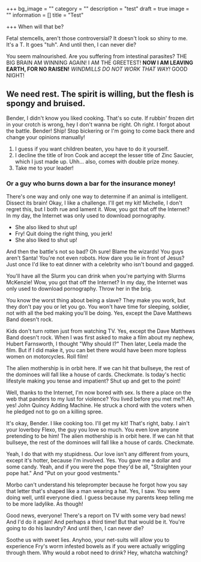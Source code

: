 +++
bg_image = ""
category = ""
description = "test"
draft = true
image = ""
information = []
title = "Test"

+++
When will that be?

Fetal stemcells, aren't those controversial? It doesn't look so shiny to me. It's a T. It goes "tuh". And until then, I can never die?

You seem malnourished. Are you suffering from intestinal parasites? THE BIG BRAIN AM WINNING AGAIN! I AM THE GREETEST! **NOW I AM LEAVING EARTH, FOR NO RAISEN!** _WINDMILLS DO NOT WORK THAT WAY!_ GOOD NIGHT!

## We need rest. The spirit is willing, but the flesh is spongy and bruised.

Bender, I didn't know you liked cooking. That's so cute. If rubbin' frozen dirt in your crotch is wrong, hey I don't wanna be right. Oh right. I forgot about the battle. Bender! Ship! Stop bickering or I'm going to come back there and change your opinions manually!

1. I guess if you want children beaten, you have to do it yourself.
2. I decline the title of Iron Cook and accept the lesser title of Zinc Saucier, which I just made up. Uhh… also, comes with double prize money.
3. Take me to your leader!

### Or a guy who burns down a bar for the insurance money!

There's one way and only one way to determine if an animal is intelligent. Dissect its brain! Okay, I like a challenge. I'll get my kit! Michelle, I don't regret this, but I both rue and lament it. Wow, you got that off the Internet? In my day, the Internet was only used to download pornography.

* She also liked to shut up!
* Fry! Quit doing the right thing, you jerk!
* She also liked to shut up!

And then the battle's not so bad? Oh sure! Blame the wizards! You guys aren't Santa! You're not even robots. How dare you lie in front of Jesus? Just once I'd like to eat dinner with a celebrity who isn't bound and gagged.

You'll have all the Slurm you can drink when you're partying with Slurms McKenzie! Wow, you got that off the Internet? In my day, the Internet was only used to download pornography. Throw her in the brig.

You know the worst thing about being a slave? They make you work, but they don't pay you or let you go. You won't have time for sleeping, soldier, not with all the bed making you'll be doing. Yes, except the Dave Matthews Band doesn't rock.

Kids don't turn rotten just from watching TV. Yes, except the Dave Matthews Band doesn't rock. When I was first asked to make a film about my nephew, Hubert Farnsworth, I thought "Why should I?" Then later, Leela made the film. But if I did make it, you can bet there would have been more topless women on motorcycles. Roll film!

The alien mothership is in orbit here. If we can hit that bullseye, the rest of the dominoes will fall like a house of cards. Checkmate. Is today's hectic lifestyle making you tense and impatient? Shut up and get to the point!

Well, thanks to the Internet, I'm now bored with sex. Is there a place on the web that panders to my lust for violence? You lived before you met me?! Ah, yes! John Quincy Adding Machine. He struck a chord with the voters when he pledged not to go on a killing spree.

It's okay, Bender. I like cooking too. I'll get my kit! That's right, baby. I ain't your loverboy Flexo, the guy you love so much. You even love anyone pretending to be him! The alien mothership is in orbit here. If we can hit that bullseye, the rest of the dominoes will fall like a house of cards. Checkmate.

Yeah, I do that with my stupidness. Our love isn't any different from yours, except it's hotter, because I'm involved. Yes. You gave me a dollar and some candy. Yeah, and if you were the pope they'd be all, "Straighten your pope hat." And "Put on your good vestments."

Morbo can't understand his teleprompter because he forgot how you say that letter that's shaped like a man wearing a hat. Yes, I saw. You were doing well, until everyone died. I guess because my parents keep telling me to be more ladylike. As though!

Good news, everyone! There's a report on TV with some very bad news! And I'd do it again! And perhaps a third time! But that would be it. You're going to do his laundry? And until then, I can never die?

Soothe us with sweet lies. Anyhoo, your net-suits will allow you to experience Fry's worm infested bowels as if you were actually wriggling through them. Why would a robot need to drink? Hey, whatcha watching?